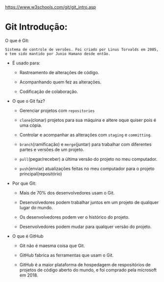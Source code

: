 https://www.w3schools.com/git/git_intro.asp

# Git Introdução:

O que é Git:

    Sistema de controle de versões. Foi criado por Linus Torvalds em 2005, e tem sido mantido por Junio Hamano desde então.

- É usado para:

  - Rastreamento de alterações de código.

  - Acompanhando quem fez as alterações.

  - Codificação de colaboração.

- O que o Git faz?

  - Gerenciar projetos com `repositories`

  - `clone`(clonar) projetos para sua máquina e altere oque quiser pois é uma cópia.

  - Controlar e acompanhar as alterações com `staging` e `committing`.

  - `branch`(ramificação) e `merge`(juntar) para trabalhar com diferentes partes e versões de um projeto.

  - `pull`(pegar/receber) a última versão do projeto no meu computador.

  - `push`(enviar) atualizações feitas no meu computador para o projeto principal(repositório)

- Por que Git:

  - Mais de 70% dos desenvolvedores usam o Git.

  - Desenvolvedores podem trabalhar juntos em um projeto de qualquer lugar do mundo.

  - Os desenvolvedores podem ver o histórico do projeto.

  - Desenvolvedores podem mudar para qualquer versão do projeto.

- O que é GitHub

  - Git não é maesma coisa que Git.

  - GitHub fabrica as ferramentas que usam o Git.

  - GitHub é a maior plataforma de hospedagem de respositórios de projetos de código aberto do mundo, e foi comprado pela microsoft em 2018.
